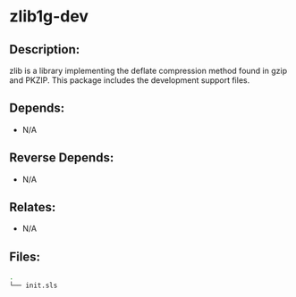# zlib1g-dev

## Description:

zlib is a library implementing the deflate compression method found in gzip and PKZIP.  This package includes the development support files.

## Depends:

  -  N/A

## Reverse Depends:

  -  N/A

## Relates:

  -  N/A

## Files:

```bash
.
└── init.sls
```
